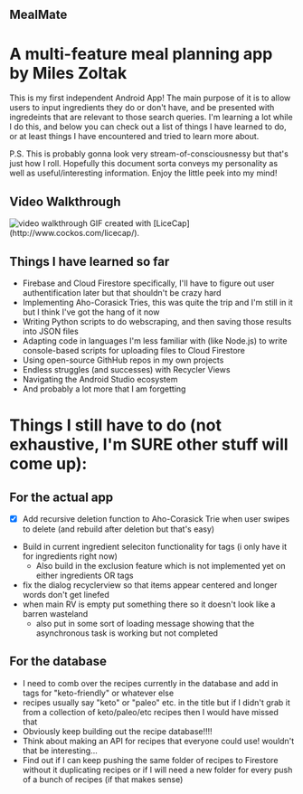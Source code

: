 ## MealMate
# A multi-feature meal planning app by Miles Zoltak

This is my first independent Android App!  The main purpose of it is to allow users to input ingredients they do or don't have, and be presented with ingredeints
that are relevant to those search queries.  I'm learning a lot while I do this, and below you can check out a list of things I have learned to do, or at least 
things I have encountered and tried to learn more about.


P.S.  This is probably gonna look very stream-of-consciousnessy but that's just how I roll.  Hopefully this document sorta conveys my personality as well as useful/interesting information.  Enjoy the little peek into my mind!

## Video Walkthrough
<img src="https://imgur.com/8LXskpB.gif" title="Video Walkthrough" alt="video walkthrough"/>
GIF created with [LiceCap](http://www.cockos.com/licecap/).


## Things I have learned so far
* Firebase and Cloud Firestore specifically, I'll have to figure out user authentification later but that shouldn't be crazy hard
* Implementing Aho-Corasick Tries, this was quite the trip and I'm still in it but I think I've got the hang of it now
* Writing Python scripts to do webscraping, and then saving those results into JSON files
* Adapting code in languages I'm less familiar with (like Node.js) to write console-based scripts for uploading files to Cloud Firestore
* Using open-source GithHub repos in my own projects
* Endless struggles (and successes) with Recycler Views
* Navigating the Android Studio ecosystem
* And probably a lot more that I am forgetting

# Things I still have to do (not exhaustive, I'm SURE other stuff will come up):
## For the actual app
* [x] Add recursive deletion function to Aho-Corasick Trie when user swipes to delete (and rebuild after deletion but that's easy)
* Build in current ingredient seleciton functionality for tags (i only have it for ingredients right now)
  * Also build in the exclusion feature which is not implemented yet on either ingredients OR tags
* fix the dialog recyclerview so that items appear centered and longer words don't get linefed
* when main RV is empty put something there so it doesn't look like a barren wasteland
  * also put in some sort of loading message showing that the asynchronous task is working but not completed
## For the database
* I need to comb over the recipes currently in the database and add in tags for "keto-friendly" or whatever else
 * recipes usually say "keto" or "paleo" etc. in the title but if I didn't grab it from a collection of keto/paleo/etc recipes then I would have missed that
* Obviously keep building out the recipe database!!!!
* Think about making an API for recipes that everyone could use! wouldn't that be interesting...
* Find out if I can keep pushing the same folder of recipes to Firestore without it duplicating recipes or if I will need a new folder for every push of a bunch of recipes (if that makes sense)
